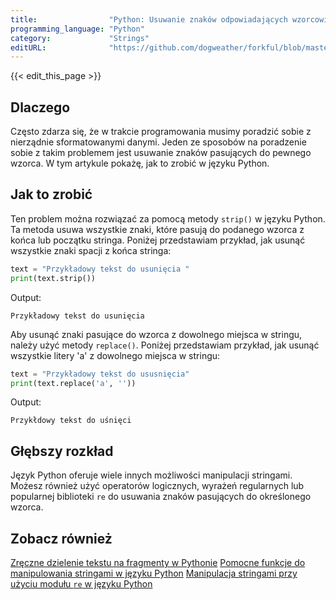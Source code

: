 ```yaml
---
title:                "Python: Usuwanie znaków odpowiadających wzorcowi"
programming_language: "Python"
category:             "Strings"
editURL:              "https://github.com/dogweather/forkful/blob/master/content/pl/python/deleting-characters-matching-a-pattern.md"
---
```


{{< edit_this_page >}}

## Dlaczego

Często zdarza się, że w trakcie programowania musimy poradzić sobie z nierządnie sformatowanymi danymi. Jeden ze sposobów na poradzenie sobie z takim problemem jest usuwanie znaków pasujących do pewnego wzorca. W tym artykule pokażę, jak to zrobić w języku Python.

## Jak to zrobić

Ten problem można rozwiązać za pomocą metody ```strip()``` w języku Python. Ta metoda usuwa wszystkie znaki, które pasują do podanego wzorca z końca lub początku stringa. Poniżej przedstawiam przykład, jak usunąć wszystkie znaki spacji z końca stringa:

```Python
text = "Przykładowy tekst do usunięcia "
print(text.strip())
```

Output:

```Przykładowy tekst do usunięcia```

Aby usunąć znaki pasujące do wzorca z dowolnego miejsca w stringu, należy użyć metody ```replace()```. Poniżej przedstawiam przykład, jak usunąć wszystkie litery 'a' z dowolnego miejsca w stringu:

```Python
text = "Przykładowy tekst do ususnięcia"
print(text.replace('a', ''))
```

Output:

```Przykłdowy tekst do uśnięci```

## Głębszy rozkład

Język Python oferuje wiele innych możliwości manipulacji stringami. Możesz również użyć operatorów logicznych, wyrażeń regularnych lub popularnej biblioteki ```re``` do usuwania znaków pasujących do określonego wzorca.

## Zobacz również

[Zręczne dzielenie tekstu na fragmenty w Pythonie](https://www.programiz.com/python-programming/methods/string/split)
[Pomocne funkcje do manipulowania stringami w języku Python](https://www.geeksforgeeks.org/python-output-formatting/)
[Manipulacja stringami przy użyciu modułu ```re``` w języku Python](https://www.tutorialspoint.com/python/string_re_replace.htm)